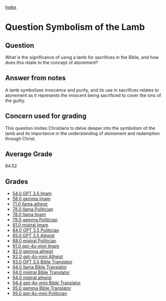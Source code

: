 
[Index](../../index.md)
# Question Symbolism of the Lamb
## Question
What is the significance of using a lamb for sacrifices in the Bible, and how does this relate to the concept of atonement?

## Answer from notes
A lamb symbolizes innocence and purity, and its use in sacrifices relates to atonement as it represents the innocent being sacrificed to cover the sins of the guilty.

## Concern used for grading
This question invites Christians to delve deeper into the symbolism of the lamb and its importance in the understanding of atonement and redemption through Christ.

## Average Grade
84.52

## Grades
 * [54.0 GPT 3.5 Imam](../answers/GPT_3.5_Imam/Symbolism_of_the_Lamb.md)
 * [58.0 gemma Imam](../answers/gemma_Imam/Symbolism_of_the_Lamb.md)
 * [71.0 llama atheist](../answers/llama_atheist/Symbolism_of_the_Lamb.md)
 * [78.0 llama Politician](../answers/llama_Politician/Symbolism_of_the_Lamb.md)
 * [78.0 llama Imam](../answers/llama_Imam/Symbolism_of_the_Lamb.md)
 * [79.0 gemma Politician](../answers/gemma_Politician/Symbolism_of_the_Lamb.md)
 * [81.0 mistral Imam](../answers/mistral_Imam/Symbolism_of_the_Lamb.md)
 * [84.0 GPT 3.5 Politician](../answers/GPT_3.5_Politician/Symbolism_of_the_Lamb.md)
 * [85.0 GPT 3.5 Atheist](../answers/GPT_3.5_Atheist/Symbolism_of_the_Lamb.md)
 * [88.0 mistral Politician](../answers/mistral_Politician/Symbolism_of_the_Lamb.md)
 * [91.0 gpt-4o-mini Imam](../answers/gpt-4o-mini_Imam/Symbolism_of_the_Lamb.md)
 * [92.0 gemma atheist](../answers/gemma_atheist/Symbolism_of_the_Lamb.md)
 * [92.0 gpt-4o-mini Atheist](../answers/gpt-4o-mini_Atheist/Symbolism_of_the_Lamb.md)
 * [93.0 GPT 3.5 Bible Translator](../answers/GPT_3.5_Bible_Translator/Symbolism_of_the_Lamb.md)
 * [94.0 llama Bible Translator](../answers/llama_Bible_Translator/Symbolism_of_the_Lamb.md)
 * [94.0 mistral Bible Translator](../answers/mistral_Bible_Translator/Symbolism_of_the_Lamb.md)
 * [94.0 mistral atheist](../answers/mistral_atheist/Symbolism_of_the_Lamb.md)
 * [94.4 gpt-4o-mini Bible Translator](../answers/gpt-4o-mini_Bible_Translator/Symbolism_of_the_Lamb.md)
 * [95.0 gemma Bible Translator](../answers/gemma_Bible_Translator/Symbolism_of_the_Lamb.md)
 * [95.0 gpt-4o-mini Politician](../answers/gpt-4o-mini_Politician/Symbolism_of_the_Lamb.md)
